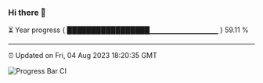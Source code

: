 ### Hi there 👋

⏳ Year progress { █████████████████▁▁▁▁▁▁▁▁▁▁▁▁▁ } 59.11 %

---

⏰ Updated on Fri, 04 Aug 2023 18:20:35 GMT

![Progress Bar CI](https://github.com/ZhaoGui/ZhaoGui/workflows/Progress%20Bar%20CI/badge.svg)
